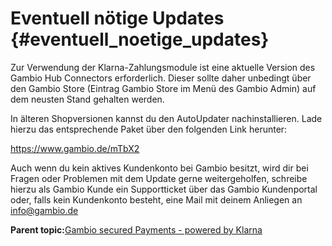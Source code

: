 # Eventuell nötige Updates {#eventuell_noetige_updates}

Zur Verwendung der Klarna-Zahlungsmodule ist eine aktuelle Version des Gambio Hub Connectors erforderlich. Dieser sollte daher unbedingt über den Gambio Store \(Eintrag Gambio Store im Menü des Gambio Admin\) auf dem neusten Stand gehalten werden.

In älteren Shopversionen kannst du den AutoUpdater nachinstallieren. Lade hierzu das entsprechende Paket über den folgenden Link herunter:

https://www.gambio.de/mTbX2

Auch wenn du kein aktives Kundenkonto bei Gambio besitzt, wird dir bei Fragen oder Problemen mit dem Update gerne weitergeholfen, schreibe hierzu als Gambio Kunde ein Supportticket über das Gambio Kundenportal oder, falls kein Kundenkonto besteht, eine Mail mit deinem Anliegen an info@gambio.de

**Parent topic:**[Gambio secured Payments - powered by Klarna](7_2_2_GambioSecuredPayments_poweredByKlarna.md)

